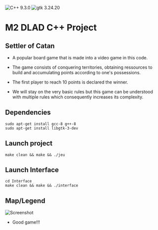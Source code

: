 ![C++ 9.3.0](https://img.shields.io/badge/cpp-9.3.0-red.svg)
![gtk 3.24.20](https://img.shields.io/badge/gtk-3.24.20-green.svg)


# M2 DLAD C++ Project


## Settler of Catan

* A popular board game that is made into a video game in this code.
* The game consists of conquering territories, obtaining ressources to build and accumulating points according to one's possessions.
* The first player to reach 10 points is declared the winner.

* We will stay on the very basic rules but this game can be understood with multiple rules which consequently increases its complexity.

## Dependencies
```{}
sudo apt-get install gcc-8 g++-8
sudo apt-get install libgtk-3-dev
```

## Launch project

```{}
make clean && make && ./jeu
```

## Launch Interface
```{}
cd Interface
make clean && make && ./interface
```

## Map/Legend

![Screenshot](./pictures/Legend_Map.png)
* Good game!!!